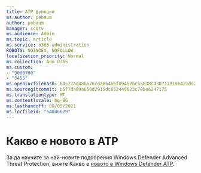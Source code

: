 ```yaml
---
title: ATP функции
ms.author: pebaum
author: pebaum
manager: scotv
ms.audience: Admin
ms.topic: article
ms.service: o365-administration
ROBOTS: NOINDEX, NOFOLLOW
localization_priority: Normal
ms.collection: Adm_O365
ms.custom:
- "9000760"
- "3455"
ms.openlocfilehash: 64c27ad48b676cda8b466f09452bc53838c430717919b421dd287063aabc8c75
ms.sourcegitcommit: b5f7da89a650d2915dc652449623c78be6247175
ms.translationtype: MT
ms.contentlocale: bg-BG
ms.lasthandoff: 08/05/2021
ms.locfileid: "54046629"
---
```

# <a name="whats-new-in-atp"></a>Какво е новото в ATP

За да научите за най-новите подобрения Windows Defender Advanced Threat Protection, вижте Какво е [новото в Windows Defender ATP](https://www.microsoft.com/security/blog/2018/11/15/whats-new-in-windows-defender-atp/).